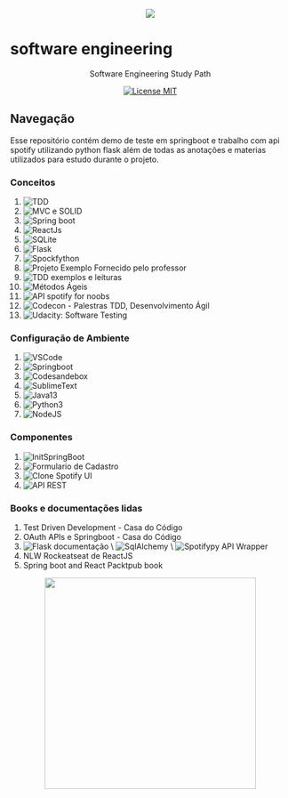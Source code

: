 <p align="center">
  <a href="https://github.com/spacexjedi/software_eng101" target="_blank">
    <img src="https://media.giphy.com/media/CTX0ivSQbI78A/giphy.gif">
  </a>
</p>

# software engineering

<p align="center">Software Engineering Study Path </p>

<p align="center">
  <a href="https://opensource.org/licenses/MIT">
    <img src="https://img.shields.io/badge/License-MIT-blue.svg" alt="License MIT">
  </a>
</p>

## Navegação  

Esse repositório contém demo de teste em springboot e trabalho com api spotify utilizando python flask além de todas as anotações
e materias utilizados para estudo durante o projeto.  

### Conceitos

1. ![TDD](https://www.coursera.org/learn/tdd-desenvolvimento-de-software-guiado-por-testes/home/welcome)  
2. ![MVC e SOLID](https://www.twitch.tv/danielhe4rt)  
3. ![Spring boot](https://www.youtube.com/channel/FreeCodeCamp)  
4. ![ReactJs](https://www.youtube.com/channel/Rocketseat)  
5. ![SQLite](https://www.twitch.tv/LiveDePython)  
6. ![Flask](https://www.twitch.tv/CodeShow)  
7. ![Spockfython](https://github.com/spacexjedi/spockfython)  
8. ![Projeto Exemplo Fornecido pelo professor](https://github.com/spacexjedi/Software-Eng-101)  
9. ![TDD exemplos e leituras](https://github.com/unicodeveloper/awesome-tdd)  
10. ![Métodos Ágeis](https://github.com/lorabv/awesome-agile)  
11. ![API spotify for noobs](https://www.twitch.tv/lehmaria)  
12. ![Codecon - Palestras TDD, Desenvolvimento Ágil](https://codecon.dev/programacao)  
13. ![Udacity: Software Testing](https://www.udacity.com/course/software-testing--cs258)  

### Configuração de Ambiente  

1. ![VSCode](https://code.visualstudio.com)   
2. ![Springboot]()  
3. ![Codesandebox](https://codesandbox.io/dashboard)  
4. ![SublimeText]()   
5. ![Java13]()   
6. ![Python3]()  
7. ![NodeJS]()  


### Componentes

1. ![InitSpringBoot](https://github.com/spacexjedi/Spockfy)  
2. ![Formulario de Cadastro](https://github.com/spacexjedi/spockfyform)  
3. ![Clone Spotify UI](https://github.com/spacexjedi/spotify-clone-ui) 
4. ![API REST](https://github.com/spacexjedi/spotify-rest-api)  


### Books  e documentações lidas  

1. Test Driven Development  - Casa do Código  
2. OAuth APIs e Springboot - Casa do Código  
3. ![Flask documentação](https://flask.palletsprojects.com/en/1.1.x/quickstart/#a-minimal-application) \ ![SqlAlchemy](https://flask-sqlalchemy.palletsprojects.com/en/2.x/) \ ![Spotifypy API Wrapper](https://spotifypy.readthedocs.io/en/latest/)   
4. NLW Rockeatseat de ReactJS   
5. Spring boot and React Packtpub book   


<p align="center">
  <a href="https://github.com/spacexjedi/software_eng101" target="_blank">
    <img src="https://media.giphy.com/media/26u4b45b8KlgAB7iM/giphy.gif" width="380">
  </a>
</p>
